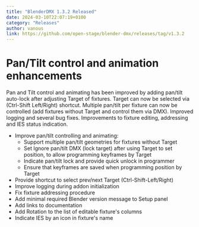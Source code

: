 ```yaml
---
title: "BlenderDMX 1.3.2 Released"
date: 2024-03-10T22:07:19+0100
category: "Releases"
author: vanous
link: https://github.com/open-stage/blender-dmx/releases/tag/v1.3.2
---
```


# Pan/Tilt control and animation enhancements

Pan and Tilt control and animating has been improved by adding pan/tilt auto-lock after adjusting Target of fixtures. Target can now be selected via (Ctrl-Shift Left/Right) shortcut. Multiple pan/tilt per fixture can now be controlled (add fixtures without Target and control them via DMX). Improved logging and several bug fixes. Improvements to fixture editing, addressing and IES status indication.

* Improve pan/tilt controlling and animating:
    * Support multiple pan/tilt geometries for fixtures without Target
    * Set Ignore pan/tilt DMX (lock target) after using Target to set
      position, to allow programming keyframes by Target
    * Indicate pan/tilt lock and provide quick unlock in programmer
    * Ensure that keyframes are saved when programming position by Target
* Provide shortcut to select prev/next Target (Ctrl-Shift-Left/Right)
* Improve logging during addon initialization
* Fix fixture addressing procedure
* Add minimal required Blender version message to Setup panel
* Add links to documentation
* Add Rotation to the list of editable fixture's columns
* Indicate IES by an icon in fixture's name

